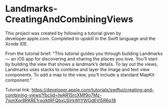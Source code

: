# Landmarks-CreatingAndCombiningViews

This project was created by following a tutorial given by developer.apple.com. Completed to upskill in the Swift language and the 
Xcode IDE.

From the tutorial brief:
"This tutorial guides you through building Landmarks — an iOS app for discovering and sharing the places you love. 
You’ll start by building the view that shows a landmark’s details. To lay out the views, Landmarks uses stacks to combine 
and layer the image and text view components. To add a map to the view, you’ll include a standard MapKit component."

Tutorial link: 
https://developer.apple.com/tutorials/swiftui/creating-and-combining-views?fbclid=IwAR1SrcXMf9o7Mz-7jsmXqr8RKRE1rxolktRFQbxUSlrkWtYWGd6Vl5R6q18
